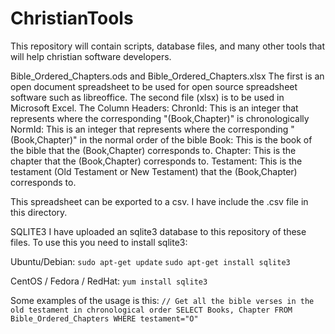 # ChristianTools
This repository will contain scripts, database files, and many other tools that will help christian software developers.

Bible_Ordered_Chapters.ods and Bible_Ordered_Chapters.xlsx
  The first is an open document spreadsheet to be used for open source spreadsheet software such as libreoffice. The second file (xlsx) is to be used in Microsoft Excel.
   The Column Headers:
      ChronId: This is an integer that represents where the corresponding "(Book,Chapter)" is chronologically
      NormId: This is an integer that represents where the corresponding "(Book,Chapter)" in the normal order of the bible
      Book: This is the book of the bible that the (Book,Chapter) corresponds to.
      Chapter: This is the chapter that the (Book,Chapter) corresponds to.
      Testament: This is the testament (Old Testament or New Testament) that the (Book,Chapter) corresponds to.
      
      
This spreadsheet can be exported to a csv. I have include the .csv file in this directory.

SQLITE3
I have uploaded an sqlite3 database to this repository of these files.
To use this you need to install sqlite3:

Ubuntu/Debian:
  `sudo apt-get update`
  `sudo apt-get install sqlite3`
  
CentOS / Fedora / RedHat:
  `yum install sqlite3`


Some examples of the usage is this:
  `// Get all the bible verses in the old testament in chronological order
   SELECT Books, Chapter FROM Bible_Ordered_Chapters WHERE testament="O"`
   
